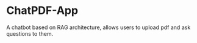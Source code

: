 # ChatPDF-App
A chatbot based on RAG architecture, allows users to upload pdf and ask questions to them.
